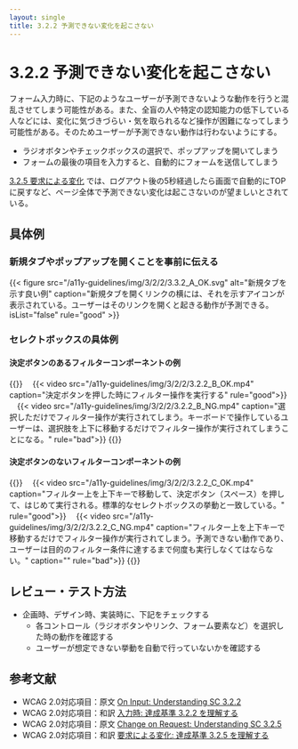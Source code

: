 ```yaml
---
layout: single
title: 3.2.2 予測できない変化を起こさない
---
```


# 3.2.2 予測できない変化を起こさない

フォーム入力時に、下記のようなユーザーが予測できないような動作を行うと混乱させてしまう可能性がある。また、全盲の人や特定の認知能力の低下している人などには、変化に気づきづらい・気を取られるなど操作が困難になってしまう可能性がある。そのためユーザーが予測できない動作は行わないようにする。

- ラジオボタンやチェックボックスの選択で、ポップアップを開いてしまう
- フォームの最後の項目を入力すると、自動的にフォームを送信してしまう


[3.2.5 要求による変化](https://waic.jp/docs/WCAG20/Overview.html#consistent-behavior-no-extreme-changes-context) では、ログアウト後の5秒経過したら画面で自動的にTOPに戻すなど、ページ全体で予測できない変化は起こさないのが望ましいとされている。

## 具体例
### 新規タブやポップアップを開くことを事前に伝える
{{< figure
  src="/a11y-guidelines/img/3/2/2/3.3.2_A_OK.svg"
  alt="新規タブを示す良い例"
  caption="新規タブを開くリンクの横には、それを示すアイコンが表示されている。ユーザーはそのリンクを開くと起きる動作が予測できる。
  isList="false"
  rule="good" >}}

### セレクトボックスの具体例
#### 決定ボタンのあるフィルターコンポーネントの例
{{<figurelist>}}
　{{< video src="/a11y-guidelines/img/3/2/2/3.2.2_B_OK.mp4" caption="決定ボタンを押した時にフィルター操作を実行する" rule="good">}}
　{{< video src="/a11y-guidelines/img/3/2/2/3.2.2_B_NG.mp4" caption="選択しただけでフィルター操作が実行されてしまう。キーボードで操作しているユーザーは、選択肢を上下に移動するだけでフィルター操作が実行されてしまうことになる。" rule="bad">}}
{{</figurelist>}}

#### 決定ボタンのないフィルターコンポーネントの例
{{<figurelist>}}
　{{< video
  src="/a11y-guidelines/img/3/2/2/3.2.2_C_OK.mp4"
  caption="フィルター上を上下キーで移動して、決定ボタン（スペース）を押して、はじめて実行される。標準的なセレクトボックスの挙動と一致している。"
  rule="good">}}
　{{< video
  src="/a11y-guidelines/img/3/2/2/3.2.2_C_NG.mp4"
  caption="フィルター上を上下キーで移動するだけでフィルター操作が実行されてしまう。予測できない動作であり、ユーザーは目的のフィルター条件に達するまで何度も実行しなくてはならない。"
  caption=""
  rule="bad">}} 
 {{</figurelist>}}

## レビュー・テスト方法

- 企画時、デザイン時、実装時に、下記をチェックする
  - 各コントロール（ラジオボタンやリンク、フォーム要素など）を選択した時の動作を確認する
  - ユーザーが想定できない挙動を自動で行っていないかを確認する

## 参考文献

- WCAG 2.0対応項目：原文 [On Input: Understanding SC 3.2.2](https://www.w3.org/TR/UNDERSTANDING-WCAG20/consistent-behavior-unpredictable-change.html)
- WCAG 2.0対応項目：和訳 [入力時: 達成基準 3.2.2 を理解する](http://waic.jp/docs/UNDERSTANDING-WCAG20/consistent-behavior-unpredictable-change.html)
- WCAG 2.0対応項目：原文 [Change on Request: Understanding SC 3.2.5](https://www.w3.org/TR/UNDERSTANDING-WCAG20/consistent-behavior-no-extreme-changes-context.html)
- WCAG 2.0対応項目：和訳 [要求による変化: 達成基準 3.2.5 を理解する](https://waic.jp/docs/UNDERSTANDING-WCAG20/consistent-behavior-no-extreme-changes-context.html)
